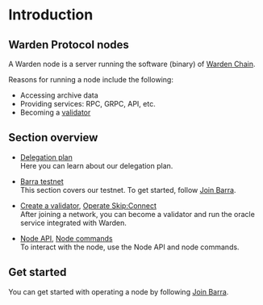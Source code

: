 ﻿---
sidebar_position: 1
---

# Introduction

## Warden Protocol nodes

A Warden node is a server running the software (binary) of [Warden Chain](/learn/glossary#warden-chain).

Reasons for running a node include the following:

- Accessing archive data
- Providing services: RPC, GRPC, API, etc.
- Becoming a [validator](/learn/glossary#validator)

## Section overview

- [Delegation plan](delegation-plan)  
  Here you can learn about our delegation plan.

- [Barra testnet](barra-testnet/barra-overview)  
  This section covers our testnet. To get started, follow [Join Barra](barra-testnet/join-barra).

- [Create a validator](create-a-validator), [Operate Skip:Connect](operate-skip-connect)    
  After joining a network, you can become a validator and run the oracle service integrated with Warden.

- [Node API](node-api), [Node commands](node-commands)  
  To interact with the node, use the Node API and node commands.

## Get started

You can get started with operating a node by following [Join Barra](barra-testnet/join-barra).
